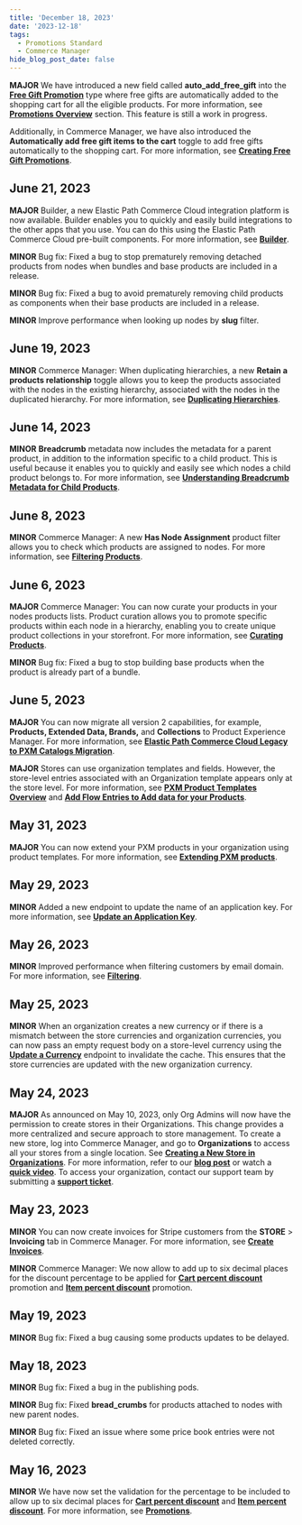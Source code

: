 ```yaml
---
title: 'December 18, 2023'
date: '2023-12-18'
tags:
  - Promotions Standard
  - Commerce Manager
hide_blog_post_date: false
---
```


**MAJOR** We have introduced a new field called **auto\_add\_free\_gift** into the **[Free Gift Promotion](https://elasticpath.dev/docs/commerce-cloud/promotions/promotion-management/create-free-gift-promotion)** type where free gifts are automatically added to the shopping cart for all the eligible products. For more information, see **[Promotions Overview](https://elasticpath.dev/docs/commerce-cloud/promotions/promotions-overview)** section. This feature is still a work in progress.

Additionally, in Commerce Manager, we have also introduced the **Automatically add free gift items to the cart** toggle to add free gifts automatically to the shopping cart. For more information, see **[Creating Free Gift Promotions](https://elasticpath.dev/docs/commerce-cloud/promotions/promotions-cm/item-level-promotions/free-gift-promotions)**.



June 21, 2023
-------------

**MAJOR** Builder, a new Elastic Path Commerce Cloud integration platform is now available. Builder enables you to quickly and easily build integrations to the other apps that you use. You can do this using the Elastic Path Commerce Cloud pre-built components. For more information, see **[Builder](https://elasticpath.dev/docs/composer/builder/overview)**.

**MINOR** Bug fix: Fixed a bug to stop prematurely removing detached products from nodes when bundles and base products are included in a release.

**MINOR** Bug fix: Fixed a bug to avoid prematurely removing child products as components when their base products are included in a release.

**MINOR** Improve performance when looking up nodes by **slug** filter.

June 19, 2023
-------------

**MINOR** Commerce Manager: When duplicating hierarchies, a new **Retain a products relationship** toggle allows you to keep the products associated with the nodes in the existing hierarchy, associated with the nodes in the duplicated hierarchy. For more information, see **[Duplicating Hierarchies](https://elasticpath.dev/docs/pxm/hierarchies/hierarchy#duplicating-hierarchies)**.

June 14, 2023
-------------

**MINOR** **Breadcrumb** metadata now includes the metadata for a parent product, in addition to the information specific to a child product. This is useful because it enables you to quickly and easily see which nodes a child product belongs to. For more information, see **[Understanding Breadcrumb Metadata for Child Products](https://elasticpath.dev/docs/pxm/catalogs/breadcrumbs#understanding-breadcrumb-metadata-for-child-products)**.

June 8, 2023
------------

**MINOR** Commerce Manager: A new **Has Node Assignment** product filter allows you to check which products are assigned to nodes. For more information, see **[Filtering Products](https://elasticpath.dev/docs/ep-pxm-products/pxm-products-commerce-manager/filter-products)**.

June 6, 2023
------------

**MAJOR** Commerce Manager: You can now curate your products in your nodes products lists. Product curation allows you to promote specific products within each node in a hierarchy, enabling you to create unique product collections in your storefront. For more information, see **[Curating Products](https://elasticpath.dev/docs/pxm/products/pxm-products-commerce-manager/curating-products)**.

**MINOR** Bug fix: Fixed a bug to stop building base products when the product is already part of a bundle.

June 5, 2023
------------

**MAJOR** You can now migrate all version 2 capabilities, for example, **Products, Extended Data, Brands,** and **Collections** to Product Experience Manager. For more information, see **[Elastic Path Commerce Cloud Legacy to PXM Catalogs Migration](https://elasticpath.dev/docs/integration-hub/store-management/catalogs-migration)**.

**MAJOR** Stores can use organization templates and fields. However, the store-level entries associated with an Organization template appears only at the store level. For more information, see **[PXM Product Templates Overview](https://elasticpath.dev/docs/pxm/products/extending-pxm-products/pxm-product-templates-api/pxm-product-templates-overview)** and **[Add Flow Entries to Add data for your Products](https://elasticpath.dev/docs/pxm/products/extending-pxm-products/add-custom-data-to-pcm-products#add-flow-entries-to-add-data-for-your-products)**.

May 31, 2023
------------

**MAJOR** You can now extend your PXM products in your organization using product templates. For more information, see **[Extending PXM products](https://elasticpath.dev/docs/ep-pxm-products/extending-pxm-products/extend-products-overview)**.

May 29, 2023
------------

**MINOR** Added a new endpoint to update the name of an application key. For more information, see **[Update an Application Key](https://elasticpath.dev/docs/commerce-cloud/authentication/application-keys/update-an-application-key)**.

May 26, 2023
------------

**MINOR** Improved performance when filtering customers by email domain. For more information, see **[Filtering](https://elasticpath.dev/docs/api-overview/filtering)**.

May 25, 2023
------------

**MINOR** When an organization creates a new currency or if there is a mismatch between the store currencies and organization currencies, you can now pass an empty request body on a store-level currency using the **[Update a Currency](https://elasticpath.dev/docs/pxm-pricebooks/currencies/currencies-api/update-a-currency#put-update-a-currency-by-id)** endpoint to invalidate the cache. This ensures that the store currencies are updated with the new organization currency.

May 24, 2023
------------

**MAJOR** As announced on May 10, 2023, only Org Admins will now have the permission to create stores in their Organizations. This change provides a more centralized and secure approach to store management. To create a new store, log into Commerce Manager, and go to **Organizations** to access all your stores from a single location. See **[Creating a New Store in Organizations](https://elasticpath.dev/docs/organizations/organizations-in-commerce-manager/home-page#creating-a-new-store-in-organizations)**. For more information, refer to our **[blog post](https://www.elasticpath.com/blog/introducing-organizations)** or watch a **[quick video](https://www.youtube.com/watch?v=u_8_XMVOlGQ)**. To access your organization, contact our support team by submitting a **[support ticket](https://signin.elasticpath.com/app/global_redirect/0oartsctk19qeAbkp357/login)**.

May 23, 2023
------------

**MINOR** You can now create invoices for Stripe customers from the **STORE** > **Invoicing** tab in Commerce Manager. For more information, see **[Create Invoices](https://elasticpath.dev/docs/payments/invoicing/create-invoices)**.

**MINOR** Commerce Manager: We now allow to add up to six decimal places for the discount percentage to be applied for **[Cart percent discount](https://elasticpath.dev/docs/promotions/promotions-cm/cart-level-promotions/cart-level-percentage-discount)** promotion and **[Item percent discount](https://elasticpath.dev/docs/promotions/promotions-cm/item-level-promotions/item-percentage-discount-promotions)** [](https://elasticpath.dev/docs/promotions/promotions-cm/item-level-promotions/item-percentage-discount-promotions)promotion.

May 19, 2023
------------

**MINOR** Bug fix: Fixed a bug causing some products updates to be delayed.

May 18, 2023
------------

**MINOR** Bug fix: Fixed a bug in the publishing pods.

**MINOR** Bug fix: Fixed **bread\_crumbs** for products attached to nodes with new parent nodes.

**MINOR** Bug fix: Fixed an issue where some price book entries were not deleted correctly.

May 16, 2023
------------

**MINOR** We have now set the validation for the percentage to be included to allow up to six decimal places for **[Cart percent discount](https://elasticpath.dev/docs/promotions/promotion-management/create-a-cart-percent-discount-promotion)** and **[Item percent discount](https://elasticpath.dev/docs/promotions/promotion-management/create-item-percent-discount-promotion)**. For more information, see **[Promotions](https://elasticpath.dev/docs/promotions/promotions-overview)**.
